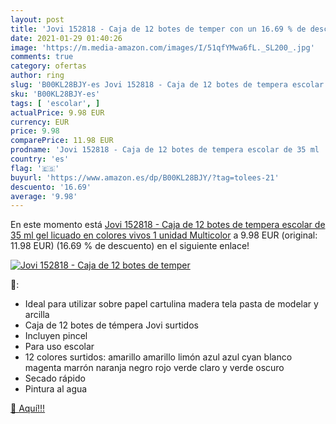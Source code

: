 ```yaml
---
layout: post
title: 'Jovi 152818 - Caja de 12 botes de temper con un 16.69 % de descuento'
date: 2021-01-29 01:40:26
image: 'https://m.media-amazon.com/images/I/51qfYMwa6fL._SL200_.jpg'
comments: true
category: ofertas
author: ring
slug: 'B00KL28BJY-es Jovi 152818 - Caja de 12 botes de tempera escolar de 35 ml...'
sku: 'B00KL28BJY-es'
tags: [ 'escolar', ]
actualPrice: 9.98 EUR
currency: EUR
price: 9.98
comparePrice: 11.98 EUR
prodname: 'Jovi 152818 - Caja de 12 botes de tempera escolar de 35 ml  gel licuado en colores vivos  1 unidad  Multicolor'
country: 'es'
flag: '🇪🇸'
buyurl: 'https://www.amazon.es/dp/B00KL28BJY/?tag=tolees-21'
descuento: '16.69'
average: '9.98'
---
```


En este momento está [Jovi 152818 - Caja de 12 botes de tempera escolar de 35 ml  gel licuado en colores vivos  1 unidad  Multicolor](https://www.amazon.es/dp/B00KL28BJY/?tag=tolees-21) a 9.98 EUR (original: 11.98 EUR) (16.69 %  de descuento) en el siguiente enlace!

[![Jovi 152818 - Caja de 12 botes de temper](https://m.media-amazon.com/images/I/51qfYMwa6fL._SL200_.jpg)](https://www.amazon.es/dp/B00KL28BJY/?tag=tolees-21)

🔎:

- Ideal para utilizar sobre papel cartulina madera tela pasta de modelar y arcilla
- Caja de 12 botes de témpera Jovi surtidos
- Incluyen pincel
- Para uso escolar
- 12 colores surtidos: amarillo amarillo limón azul azul cyan blanco magenta marrón naranja negro rojo verde claro y verde oscuro
- Secado rápido
- Pintura al agua

[🛒 Aquí!!!](https://www.amazon.es/dp/B00KL28BJY/?tag=tolees-21)
